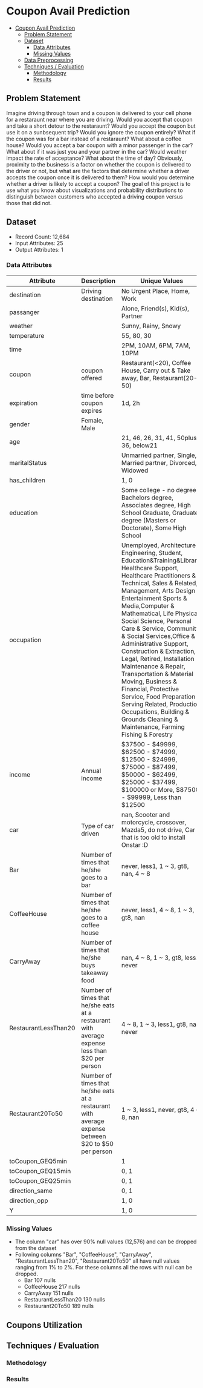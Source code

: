 # Coupon Avail Prediction

- [Coupon Avail Prediction](#coupon-avail-prediction)
  - [Problem Statement](#problem-statement)
  - [Dataset](#dataset)
    - [Data Attributes](#data-attributes)
    - [Missing Values](#missing-values)
  - [Data Preprocessing](#data-preprocessing)
  - [Techniques / Evaluation](#techniques--evaluation)
    - [Methodology](#methodology)
    - [Results](#results)

## Problem Statement
Imagine driving through town and a coupon is delivered to your cell phone for a restaraunt near where you are driving. Would you accept that coupon and take a short detour to the restaraunt? Would you accept the coupon but use it on a sunbsequent trip? Would you ignore the coupon entirely? What if the coupon was for a bar instead of a restaraunt? What about a coffee house? Would you accept a bar coupon with a minor passenger in the car? What about if it was just you and your partner in the car? Would weather impact the rate of acceptance? What about the time of day?
Obviously, proximity to the business is a factor on whether the coupon is delivered to the driver or not, but what are the factors that determine whether a driver accepts the coupon once it is delivered to them? How would you determine whether a driver is likely to accept a coupon?
The goal of this project is to use what you know about visualizations and probability distributions to distinguish between customers who accepted a driving coupon versus those that did not.
## Dataset
- Record Count: 12,684
- Input Attributes: 25
- Output Attributes: 1
### Data Attributes
| Attribute | Description | Unique Values |
| --------- | ----------- | ------------- |
| destination | Driving destination | No Urgent Place, Home, Work |
| passanger | | Alone, Friend(s), Kid(s), Partner |
| weather | | Sunny, Rainy, Snowy |
| temperature | | 55, 80, 30 |
| time | | 2PM, 10AM, 6PM, 7AM, 10PM |
| coupon | coupon offered | Restaurant(<20), Coffee House, Carry out & Take away, Bar, Restaurant(20-50) |
| expiration | time before coupon expires | 1d, 2h |
| gender | Female, Male |
| age | | 21, 46, 26, 31, 41, 50plus, 36, below21 |
| maritalStatus | | Unmarried partner, Single, Married partner, Divorced, Widowed |
| has_children | | 1, 0 |
| education | | Some college - no degree, Bachelors degree, Associates degree, High School Graduate, Graduate degree (Masters or Doctorate), Some High School |
| occupation | | Unemployed, Architecture & Engineering, Student, Education&Training&Library, Healthcare Support, Healthcare Practitioners & Technical, Sales & Related, Management, Arts Design Entertainment Sports & Media,Computer & Mathematical, Life Physical Social Science, Personal Care & Service, Community & Social Services,Office & Administrative Support, Construction & Extraction, Legal, Retired, Installation Maintenance & Repair, Transportation & Material Moving, Business & Financial, Protective Service, Food Preparation & Serving Related, Production Occupations, Building & Grounds Cleaning & Maintenance, Farming Fishing & Forestry |
| income | Annual income | $37500 - $49999, $62500 - $74999, $12500 - $24999, $75000 - $87499, $50000 - $62499, $25000 - $37499, $100000 or More, $87500 - $99999, Less than $12500 |
| car | Type of car driven | nan, Scooter and motorcycle, crossover, Mazda5, do not drive, Car that is too old to install Onstar :D |
| Bar | Number of times that he/she goes to a bar | never, less1, 1 ~ 3, gt8, nan, 4 ~ 8 |
| CoffeeHouse | Number of times that he/she goes to a coffee house | never, less1, 4 ~ 8, 1 ~ 3, gt8, nan |
| CarryAway | Number of times that he/she buys takeaway food | nan, 4 ~ 8, 1 ~ 3, gt8, less1, never |
| RestaurantLessThan20 | Number of times that he/she eats at a restaurant with average expense less than $20 per person | 4 ~ 8, 1 ~ 3, less1, gt8, nan, never |
| Restaurant20To50 | Number of times that he/she eats at a restaurant with average expense between $20 to $50 per person | 1 ~ 3, less1, never, gt8, 4 ~ 8, nan |
| toCoupon_GEQ5min | | 1 |
| toCoupon_GEQ15min | | 0, 1 |
| toCoupon_GEQ25min | | 0, 1 |
| direction_same | | 0, 1 |
| direction_opp | | 1, 0 |
| Y | | 1, 0 |

### Missing Values
- The column "car" has over 90% null values (12,576) and can be dropped from the dataset
- Following columns "Bar", "CoffeeHouse", "CarryAway", "RestaurantLessThan20", "Restaurant20To50" all have null values ranging from 1% to 2%. For these columns all the rows with null can be dropped.
  - Bar                       107 nulls
  - CoffeeHouse               217 nulls
  - CarryAway                 151 nulls
  - RestaurantLessThan20      130 nulls
  - Restaurant20To50          189 nulls

## Coupons Utilization 

## Techniques / Evaluation
### Methodology
### Results
